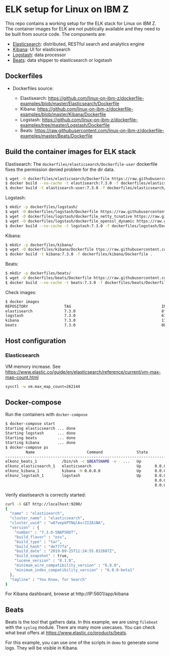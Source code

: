 # ELK setup for Linux on IBM Z
This repo contains a working setup for the ELK stack for Linux on IBM Z. The container images for ELK are not publically available and they need to be built from source code. The components are:
   - [Elasticsearch](https://www.elastic.co/products/elasticsearch): distributed, RESTful search and analytics engine 
   - [Kibana](https://www.elastic.co/products/kibana): UI for elasticsearch
   - [Logstash](https://www.elastic.co/products/logstash): data processor
   - [Beats](https://www.elastic.co/products/beats): data shipper to elasticsearch or logstash
   
## Dockerfiles
- Dockerfiles source:

   - Elastisearch: https://github.com/linux-on-ibm-z/dockerfile-examples/blob/master/Elasticsearch/Dockerfile
   - Kibana: https://github.com/linux-on-ibm-z/dockerfile-examples/blob/master/Kibana/Dockerfile
   - Logstash: https://github.com/linux-on-ibm-z/dockerfile-examples/tree/master/Logstash/Dockerfile
   - Beats: https://raw.githubusercontent.com/linux-on-ibm-z/dockerfile-examples/master/Beats/Dockerfile

## Build the container images for ELK stack

Elastisearch:
The `dockerfiles/elasticsearch/Dockerfile-user` dockerfile fixes the permission denied problem for the dir data.
```sh
$ wget -O dockerfiles/elasticsearch/Dockerfile https://raw.githubusercontent.com/linux-on-ibm-z/dockerfile-examples/master/Elasticsearch/Dockerfile
$ docker build --no-cache -t elastisearch:7.3.0 -f dockerfiles/elasticsearch/Dockerfile .
$ docker build -t elastisearch-user:7.3.0 -f dockerfiles/elasticsearch/Dockerfile-user .
```

Logstash:
```sh
$ mkdir -p dockerfiles/logstash/
$ wget -O dockerfiles/logstash/Dockerfile https://raw.githubusercontent.com/linux-on-ibm-z/dockerfile-examples/master/Logstash/Dockerfile
$ wget -O dockerfiles/logstash/dockerfile_netty_tcnative https://raw.githubusercontent.com/linux-on-ibm-z/dockerfile-examples/master/Logstash/dockerfile_netty_tcnative
$ wget -O dockerfiles/logstash/dockerfile_openssl_dynamic https://raw.githubusercontent.com/linux-on-ibm-z/dockerfile-examples/master/Logstash/dockerfile_openssl_dynamic
$ docker build --no-cache -t logstash:7.3.0 -f dockerfiles/logstash/Dockerfile .
```

Kibana:
```sh
$ mkdir -p dockerfiles/kibana/
$ wget -O dockerfiles/kibana/Dockerfile ttps://raw.githubusercontent.com/linux-on-ibm-z/dockerfile-examples/master/Kibana/Dockerfile
$ docker build -t kibana:7.3.0 -f dockerfiles/kibana/Dockerfile .
```
Beats:
```sh
$ mkdir -p dockerfiles/beats/
$ wget -O dockerfiles/beats/Dockerfile https://raw.githubusercontent.com/linux-on-ibm-z/dockerfile-examples/master/Beats/Dockerfile
$ docker build --no-cache -t beats:7.3.0 -f dockerfiles/beats/Dockerfile .
```

Check images:
```sh
$ docker images
REPOSITORY                TAG                                        IMAGE ID            CREATED             SIZE
elastisearch              7.3.0                                      8fa079cb4f10        41 minutes ago      1.02GB
logstash                  7.3.0                                      679cbd6747e1        4 hours ago         633MB
kibana                    7.3.0                                      171eb463de5c        8 hours ago         7.45GB
beats                     7.3.0                                      08d107976951        3 days ago          1.43GB
```

## Host configuration

### Elasticsearch
VM memory increase. See https://www.elastic.co/guide/en/elasticsearch/reference/current/vm-max-map-count.html
```sh
sysctl -w vm.max_map_count=262144
```

## Docker-compose
Run the containers with `docker-compose`
```sh
$ docker-compose start
Starting elasticsearch ... done
Starting logstash      ... done
Starting beats         ... done
Starting kibana        ... done
$ docker-compose ps   
         Name                       Command               State                            Ports                          
--------------------------------------------------------------------------------------------------------------------------
elkonz_beats_1           /bin/sh -c $BEATSNAME -e - ...   Up                                                              
elkonz_elasticsearch_1   elasticsearch                    Up      0.0.0.0:9200->9200/tcp, 0.0.0.0:9300->9300/tcp          
elkonz_kibana_1          kibana -H 0.0.0.0                Up      0.0.0.0:5601->5601/tcp                                  
elkonz_logstash_1        logstash                         Up      0.0.0.0:5000->5000/tcp, 5043/tcp,                       
                                                                  0.0.0.0:5044->5044/tcp, 514/tcp, 9292/tcp,              
                                                                  0.0.0.0:9600->9600/tcp
```
Verify elastisearch is correctly started:
```sh
curl -X GET http://localhost:9200/
{
  "name" : "elastisearch",
  "cluster_name" : "elasticsearch",
  "cluster_uuid" : "w87vepkPTNqlAxrZIZA1NA",
  "version" : {
    "number" : "7.3.0-SNAPSHOT",
    "build_flavor" : "oss",
    "build_type" : "tar",
    "build_hash" : "de777fa",
    "build_date" : "2019-09-25T11:24:55.832607Z",
    "build_snapshot" : true,
    "lucene_version" : "8.1.0",
    "minimum_wire_compatibility_version" : "6.8.0",
    "minimum_index_compatibility_version" : "6.0.0-beta1"
  },
  "tagline" : "You Know, for Search"
}
```
For Kibana dashboard, browse at http://IP:5601/app/kibana

## Beats

Beats is the tool that gathers data. In this example, we are using `filebeat` with the `syslog` module. There are many more usecases. You can check what beat offers at https://www.elastic.co/products/beats.

For this example, you can use one of the scripts in `demo` to generate some logs. They will be visible in Kibana. 
